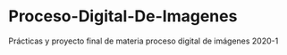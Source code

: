 # Proceso-Digital-De-Imagenes
Prácticas y proyecto final de materia proceso digital de imágenes 2020-1
